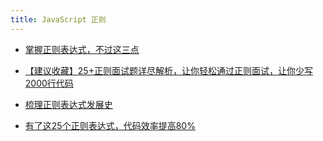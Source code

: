 ```yaml
---
title: JavaScript 正则
---
```



- [掌握正则表达式，不过这三点](https://mp.weixin.qq.com/s/knKR4CPR8o7SFVaNiPtJjw)

- [【建议收藏】25+正则面试题详尽解析，让你轻松通过正则面试，让你少写2000行代码](https://mp.weixin.qq.com/s/Irnv1SwbFRYmb7UVK3hWOQ)

- [梳理正则表达式发展史](https://mp.weixin.qq.com/s/_jMpoi818qc3kwy-3Apkbw)

- [有了这25个正则表达式，代码效率提高80%](https://juejin.cn/post/7016871226899431431)
